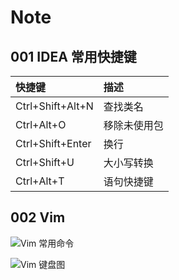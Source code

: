# Note

## 001 IDEA 常用快捷键

| 快捷键           | 描述         |
| :--------------- | :----------- |
| Ctrl+Shift+Alt+N | 查找类名     |
| Ctrl+Alt+O       | 移除未使用包 |
| Ctrl+Shift+Enter | 换行         |
| Ctrl+Shift+U     | 大小写转换   |
| Ctrl+Alt+T       | 语句快捷键   |

## 002 Vim

![Vim 常用命令](https://raw.githubusercontent.com/chanshiyucx/poi/master/2019/vim%E5%B8%B8%E7%94%A8%E5%91%BD%E4%BB%A4.jpg)

![Vim 键盘图](https://raw.githubusercontent.com/chanshiyucx/poi/master/2019/vim%E9%94%AE%E7%9B%98%E5%9B%BE.jpg)
